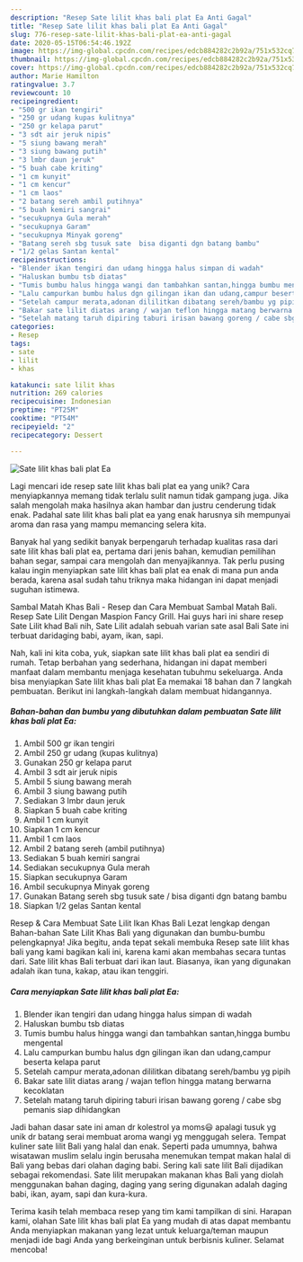 ```yaml
---
description: "Resep Sate lilit khas bali plat Ea Anti Gagal"
title: "Resep Sate lilit khas bali plat Ea Anti Gagal"
slug: 776-resep-sate-lilit-khas-bali-plat-ea-anti-gagal
date: 2020-05-15T06:54:46.192Z
image: https://img-global.cpcdn.com/recipes/edcb884282c2b92a/751x532cq70/sate-lilit-khas-bali-plat-ea-foto-resep-utama.jpg
thumbnail: https://img-global.cpcdn.com/recipes/edcb884282c2b92a/751x532cq70/sate-lilit-khas-bali-plat-ea-foto-resep-utama.jpg
cover: https://img-global.cpcdn.com/recipes/edcb884282c2b92a/751x532cq70/sate-lilit-khas-bali-plat-ea-foto-resep-utama.jpg
author: Marie Hamilton
ratingvalue: 3.7
reviewcount: 10
recipeingredient:
- "500 gr ikan tengiri"
- "250 gr udang kupas kulitnya"
- "250 gr kelapa parut"
- "3 sdt air jeruk nipis"
- "5 siung bawang merah"
- "3 siung bawang putih"
- "3 lmbr daun jeruk"
- "5 buah cabe kriting"
- "1 cm kunyit"
- "1 cm kencur"
- "1 cm laos"
- "2 batang sereh ambil putihnya"
- "5 buah kemiri sangrai"
- "secukupnya Gula merah"
- "secukupnya Garam"
- "secukupnya Minyak goreng"
- "Batang sereh sbg tusuk sate  bisa diganti dgn batang bambu"
- "1/2 gelas Santan kental"
recipeinstructions:
- "Blender ikan tengiri dan udang hingga halus simpan di wadah"
- "Haluskan bumbu tsb diatas"
- "Tumis bumbu halus hingga wangi dan tambahkan santan,hingga bumbu mengental"
- "Lalu campurkan bumbu halus dgn gilingan ikan dan udang,campur beserta kelapa parut"
- "Setelah campur merata,adonan dililitkan dibatang sereh/bambu yg pipih"
- "Bakar sate lilit diatas arang / wajan teflon hingga matang berwarna kecoklatan"
- "Setelah matang taruh dipiring taburi irisan bawang goreng / cabe sbg pemanis siap dihidangkan"
categories:
- Resep
tags:
- sate
- lilit
- khas

katakunci: sate lilit khas 
nutrition: 269 calories
recipecuisine: Indonesian
preptime: "PT25M"
cooktime: "PT54M"
recipeyield: "2"
recipecategory: Dessert

---
```



![Sate lilit khas bali plat Ea](https://img-global.cpcdn.com/recipes/edcb884282c2b92a/751x532cq70/sate-lilit-khas-bali-plat-ea-foto-resep-utama.jpg)

Lagi mencari ide resep sate lilit khas bali plat ea yang unik? Cara menyiapkannya memang tidak terlalu sulit namun tidak gampang juga. Jika salah mengolah maka hasilnya akan hambar dan justru cenderung tidak enak. Padahal sate lilit khas bali plat ea yang enak harusnya sih mempunyai aroma dan rasa yang mampu memancing selera kita.

Banyak hal yang sedikit banyak berpengaruh terhadap kualitas rasa dari sate lilit khas bali plat ea, pertama dari jenis bahan, kemudian pemilihan bahan segar, sampai cara mengolah dan menyajikannya. Tak perlu pusing kalau ingin menyiapkan sate lilit khas bali plat ea enak di mana pun anda berada, karena asal sudah tahu triknya maka hidangan ini dapat menjadi suguhan istimewa.

Sambal Matah Khas Bali - Resep dan Cara Membuat Sambal Matah Bali. Resep Sate Lilit Dengan Maspion Fancy Grill. Hai guys hari ini share resep Sate Lilit khad Bali nih, Sate Lilit adalah sebuah varian sate asal Bali Sate ini terbuat daridaging babi, ayam, ikan, sapi.


Nah, kali ini kita coba, yuk, siapkan sate lilit khas bali plat ea sendiri di rumah. Tetap berbahan yang sederhana, hidangan ini dapat memberi manfaat dalam membantu menjaga kesehatan tubuhmu sekeluarga. Anda bisa menyiapkan Sate lilit khas bali plat Ea memakai 18 bahan dan 7 langkah pembuatan. Berikut ini langkah-langkah dalam membuat hidangannya.

<!--inarticleads1-->

##### Bahan-bahan dan bumbu yang dibutuhkan dalam pembuatan Sate lilit khas bali plat Ea:

1. Ambil 500 gr ikan tengiri
1. Ambil 250 gr udang (kupas kulitnya)
1. Gunakan 250 gr kelapa parut
1. Ambil 3 sdt air jeruk nipis
1. Ambil 5 siung bawang merah
1. Ambil 3 siung bawang putih
1. Sediakan 3 lmbr daun jeruk
1. Siapkan 5 buah cabe kriting
1. Ambil 1 cm kunyit
1. Siapkan 1 cm kencur
1. Ambil 1 cm laos
1. Ambil 2 batang sereh (ambil putihnya)
1. Sediakan 5 buah kemiri sangrai
1. Sediakan secukupnya Gula merah
1. Siapkan secukupnya Garam
1. Ambil secukupnya Minyak goreng
1. Gunakan Batang sereh sbg tusuk sate / bisa diganti dgn batang bambu
1. Siapkan 1/2 gelas Santan kental


Resep &amp; Cara Membuat Sate Lilit Ikan Khas Bali Lezat lengkap dengan Bahan-bahan Sate Lilit Khas Bali yang digunakan dan bumbu-bumbu pelengkapnya! Jika begitu, anda tepat sekali membuka Resep sate lilit khas bali yang kami bagikan kali ini, karena kami akan membahas secara tuntas dari. Sate lilit khas Bali terbuat dari ikan laut. Biasanya, ikan yang digunakan adalah ikan tuna, kakap, atau ikan tenggiri. 

<!--inarticleads2-->

##### Cara menyiapkan Sate lilit khas bali plat Ea:

1. Blender ikan tengiri dan udang hingga halus simpan di wadah
1. Haluskan bumbu tsb diatas
1. Tumis bumbu halus hingga wangi dan tambahkan santan,hingga bumbu mengental
1. Lalu campurkan bumbu halus dgn gilingan ikan dan udang,campur beserta kelapa parut
1. Setelah campur merata,adonan dililitkan dibatang sereh/bambu yg pipih
1. Bakar sate lilit diatas arang / wajan teflon hingga matang berwarna kecoklatan
1. Setelah matang taruh dipiring taburi irisan bawang goreng / cabe sbg pemanis siap dihidangkan


Jadi bahan dasar sate ini aman dr kolestrol ya moms😃 apalagi tusuk yg unik dr batang serai membuat aroma wangi yg menggugah selera. Tempat kuliner sate lilit Bali yang halal dan enak. Seperti pada umumnya, bahwa wisatawan muslim selalu ingin berusaha menemukan tempat makan halal di Bali yang bebas dari olahan daging babi. Sering kali sate lilit Bali dijadikan sebagai rekomendasi. Sate lilit merupakan makanan khas Bali yang diolah menggunakan bahan daging, daging yang sering digunakan adalah daging babi, ikan, ayam, sapi dan kura-kura. 

Terima kasih telah membaca resep yang tim kami tampilkan di sini. Harapan kami, olahan Sate lilit khas bali plat Ea yang mudah di atas dapat membantu Anda menyiapkan makanan yang lezat untuk keluarga/teman maupun menjadi ide bagi Anda yang berkeinginan untuk berbisnis kuliner. Selamat mencoba!
